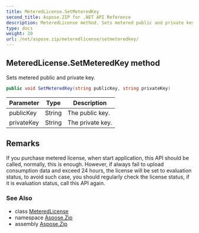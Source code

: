 ```yaml
---
title: MeteredLicense.SetMeteredKey
second_title: Aspose.ZIP for .NET API Reference
description: MeteredLicense method. Sets metered public and private key
type: docs
weight: 20
url: /net/aspose.zip/meteredlicense/setmeteredkey/
---
```

## MeteredLicense.SetMeteredKey method

Sets metered public and private key.

```csharp
public void SetMeteredKey(string publicKey, string privateKey)
```

| Parameter | Type | Description |
| --- | --- | --- |
| publicKey | String | The public key. |
| privateKey | String | The private key. |

## Remarks

If you purchase metered license, when start application, this API should be called, normally, this is enough. However, if always fail to upload consumption data and exceed 24 hours, the license will be set to evaluation status, to avoid such case, you should regularly check the license status, if it is evaluation status, call this API again.

### See Also

* class [MeteredLicense](../)
* namespace [Aspose.Zip](../../meteredlicense/)
* assembly [Aspose.Zip](../../../)



